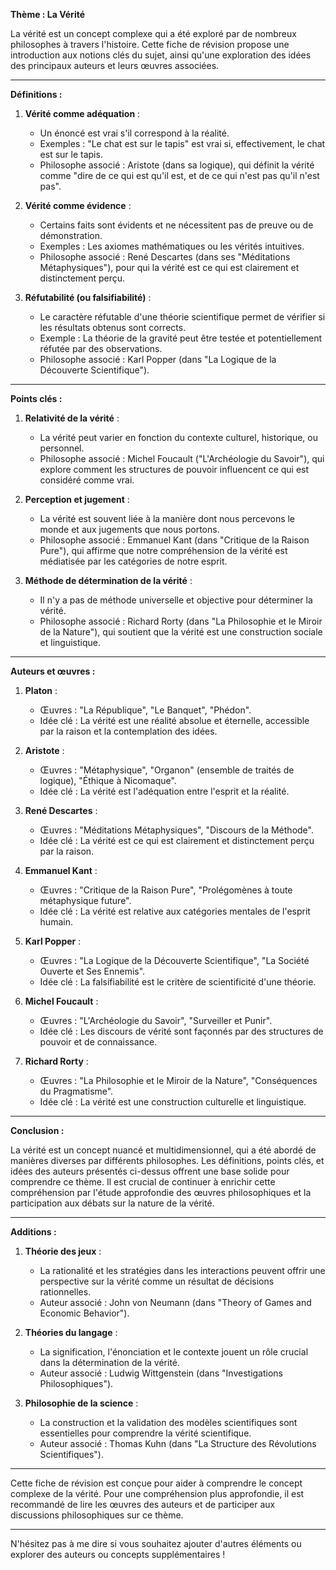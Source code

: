 **Thème : La Vérité**

La vérité est un concept complexe qui a été exploré par de nombreux philosophes à travers l'histoire. Cette fiche de révision propose une introduction aux notions clés du sujet, ainsi qu'une exploration des idées des principaux auteurs et leurs œuvres associées.

---

**Définitions :**

1. **Vérité comme adéquation** :
   - Un énoncé est vrai s'il correspond à la réalité.
   - Exemples : "Le chat est sur le tapis" est vrai si, effectivement, le chat est sur le tapis.
   - Philosophe associé : Aristote (dans sa logique), qui définit la vérité comme "dire de ce qui est qu'il est, et de ce qui n'est pas qu'il n'est pas".

2. **Vérité comme évidence** :
   - Certains faits sont évidents et ne nécessitent pas de preuve ou de démonstration.
   - Exemples : Les axiomes mathématiques ou les vérités intuitives.
   - Philosophe associé : René Descartes (dans ses "Méditations Métaphysiques"), pour qui la vérité est ce qui est clairement et distinctement perçu.

3. **Réfutabilité (ou falsifiabilité)** :
   - Le caractère réfutable d'une théorie scientifique permet de vérifier si les résultats obtenus sont corrects.
   - Exemple : La théorie de la gravité peut être testée et potentiellement réfutée par des observations.
   - Philosophe associé : Karl Popper (dans "La Logique de la Découverte Scientifique").

---

**Points clés :**

1. **Relativité de la vérité** :
   - La vérité peut varier en fonction du contexte culturel, historique, ou personnel.
   - Philosophe associé : Michel Foucault ("L'Archéologie du Savoir"), qui explore comment les structures de pouvoir influencent ce qui est considéré comme vrai.

2. **Perception et jugement** :
   - La vérité est souvent liée à la manière dont nous percevons le monde et aux jugements que nous portons.
   - Philosophe associé : Emmanuel Kant (dans "Critique de la Raison Pure"), qui affirme que notre compréhension de la vérité est médiatisée par les catégories de notre esprit.

3. **Méthode de détermination de la vérité** :
   - Il n'y a pas de méthode universelle et objective pour déterminer la vérité.
   - Philosophe associé : Richard Rorty (dans "La Philosophie et le Miroir de la Nature"), qui soutient que la vérité est une construction sociale et linguistique.

---

**Auteurs et œuvres :**

1. **Platon** :
   - Œuvres : "La République", "Le Banquet", "Phédon".
   - Idée clé : La vérité est une réalité absolue et éternelle, accessible par la raison et la contemplation des idées.

2. **Aristote** :
   - Œuvres : "Métaphysique", "Organon" (ensemble de traités de logique), "Éthique à Nicomaque".
   - Idée clé : La vérité est l'adéquation entre l'esprit et la réalité.

3. **René Descartes** :
   - Œuvres : "Méditations Métaphysiques", "Discours de la Méthode".
   - Idée clé : La vérité est ce qui est clairement et distinctement perçu par la raison.

4. **Emmanuel Kant** :
   - Œuvres : "Critique de la Raison Pure", "Prolégomènes à toute métaphysique future".
   - Idée clé : La vérité est relative aux catégories mentales de l'esprit humain.

5. **Karl Popper** :
   - Œuvres : "La Logique de la Découverte Scientifique", "La Société Ouverte et Ses Ennemis".
   - Idée clé : La falsifiabilité est le critère de scientificité d'une théorie.

6. **Michel Foucault** :
   - Œuvres : "L'Archéologie du Savoir", "Surveiller et Punir".
   - Idée clé : Les discours de vérité sont façonnés par des structures de pouvoir et de connaissance.

7. **Richard Rorty** :
   - Œuvres : "La Philosophie et le Miroir de la Nature", "Conséquences du Pragmatisme".
   - Idée clé : La vérité est une construction culturelle et linguistique.

---

**Conclusion :**

La vérité est un concept nuancé et multidimensionnel, qui a été abordé de manières diverses par différents philosophes. Les définitions, points clés, et idées des auteurs présentés ci-dessus offrent une base solide pour comprendre ce thème. Il est crucial de continuer à enrichir cette compréhension par l'étude approfondie des œuvres philosophiques et la participation aux débats sur la nature de la vérité.

---

**Additions :**

1. **Théorie des jeux** :
   - La rationalité et les stratégies dans les interactions peuvent offrir une perspective sur la vérité comme un résultat de décisions rationnelles.
   - Auteur associé : John von Neumann (dans "Theory of Games and Economic Behavior").

2. **Théories du langage** :
   - La signification, l'énonciation et le contexte jouent un rôle crucial dans la détermination de la vérité.
   - Auteur associé : Ludwig Wittgenstein (dans "Investigations Philosophiques").

3. **Philosophie de la science** :
   - La construction et la validation des modèles scientifiques sont essentielles pour comprendre la vérité scientifique.
   - Auteur associé : Thomas Kuhn (dans "La Structure des Révolutions Scientifiques").

---

Cette fiche de révision est conçue pour aider à comprendre le concept complexe de la vérité. Pour une compréhension plus approfondie, il est recommandé de lire les œuvres des auteurs et de participer aux discussions philosophiques sur ce thème.

---

N'hésitez pas à me dire si vous souhaitez ajouter d'autres éléments ou explorer des auteurs ou concepts supplémentaires !
